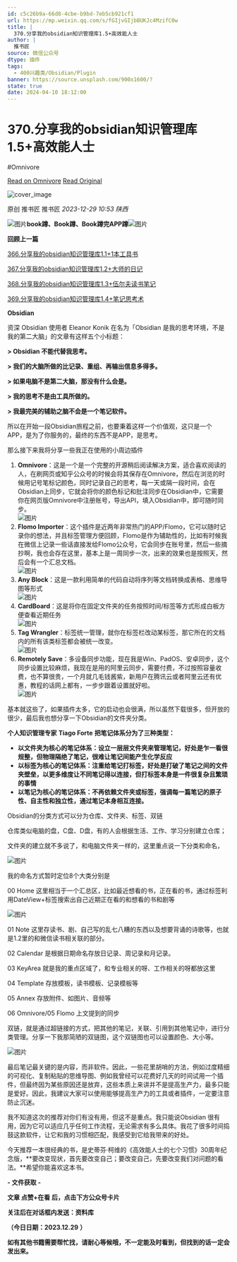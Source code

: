 ```yaml
---
id: c5c26b9a-66d8-4cbe-b9bd-7eb5cb921cf1
url: https://mp.weixin.qq.com/s/fGIjvGIjbBUKJc4MzifC0w
title: |
  370.分享我的obsidian知识管理库1.5+高效能人士
author: |
  推书匠
source: 微信公众号
dtype: 插件
tags:
  - 400兴趣类/Obsidian/Plugin
banner: https://source.unsplash.com/900x1600/?
state: true
date: 2024-04-10 18:12:00
---
```



# 370.分享我的obsidian知识管理库1.5+高效能人士
#Omnivore

[Read on Omnivore](https://omnivore.app/me/https-mp-weixin-qq-com-s-f-g-ijv-g-ijb-buk-jc-4-mzif-c-0-w-18ec77e185b)
[Read Original](https://mp.weixin.qq.com/s/fGIjvGIjbBUKJc4MzifC0w)

![cover_image](https://proxy-prod.omnivore-image-cache.app/0x0,sayuZmjEIZ_UjrLSn3ifeYch59ouaMap4y-RTEN4e1BU/https://mmbiz.qpic.cn/mmbiz_jpg/HuOeTddb5xufKwbENiawJMxz3ia0dHialn57bsj2soSt3icxWbu477hq4Oupz4v1GyREpf8f6KYmzTpDdtrxNW4gKg/0?wx_fmt=jpeg) 

原创 推书匠  推书匠 _2023-12-29 10:53_ _陕西_ 

![图片](https://proxy-prod.omnivore-image-cache.app/0x0,s4bxTWG8gf7bEphARkuozbedegjGWPRPZVS-N7g01cZ8/https://mmbiz.qpic.cn/mmbiz_gif/DRPKCGMAPjKcgfL9NwgUdJCyVG7h8j4oRgySJIgmxGhTZcVUOuQkocFfkBf7gD7oSOoE6dThDDJff6Eg89htTA/640?wx_fmt=gif&random=0.905738915116411)**book蹲、Book蹲、Book蹲完APP蹲**![图片](https://proxy-prod.omnivore-image-cache.app/0x0,sWqW2WmKaatRQLdhy83jYw7dQIk_9JShvo7co-IPfxho/https://mmbiz.qpic.cn/mmbiz_gif/DRPKCGMAPjKcgfL9NwgUdJCyVG7h8j4oRgySJIgmxGhTZcVUOuQkocFfkBf7gD7oSOoE6dThDDJff6Eg89htTA/640?wx_fmt=gif&random=0.890106633002367)

**回顾上一篇**

[366.分享我的obsidian知识管理库1.1+1本工具书](http://mp.weixin.qq.com/s?%5F%5Fbiz=Mzg5NjgzNzAxMg==&mid=2247487061&idx=1&sn=b7c2b4bf7899652c85d670138395b105&chksm=c07bbaaef70c33b80230bce188de72bb7a71beb0eac6a0c7757a1bd9bd2e555715309d965f4b&scene=21#wechat%5Fredirect)  

[367.分享我的obsidian知识管理库1.2+大师的日记](http://mp.weixin.qq.com/s?%5F%5Fbiz=Mzg5NjgzNzAxMg==&mid=2247487062&idx=1&sn=3d3140db92cb83e8c038c87dea828cbd&chksm=c07bbaadf70c33bb331547424eb078a3ba60bfdeee26579655f950e0668f2bc14455d2292117&scene=21#wechat%5Fredirect)  

[368.分享我的obsidian知识管理库1.3+伍尔夫读书笔记](http://mp.weixin.qq.com/s?%5F%5Fbiz=Mzg5NjgzNzAxMg==&mid=2247487063&idx=1&sn=139efcf7630aa5c091bf1f7501434d3f&chksm=c07bbaacf70c33bafb4a3049f9e87b6c6ad8eee2b3765dbe3a773d0fdf38ac6e15a5cac79136&scene=21#wechat%5Fredirect)  

[369.分享我的obsidian知识管理库1.4+笔记思考术](http://mp.weixin.qq.com/s?%5F%5Fbiz=Mzg5NjgzNzAxMg==&mid=2247487064&idx=1&sn=3c7c470668b84a13eb2b33349755d4d6&chksm=c07bbaa3f70c33b5fb077b644daefe6451f03db10bedb79fb289add62703ab90fd476a410836&scene=21#wechat%5Fredirect)  

**Obsidian**

资深 Obsidian 使用者 Eleanor Konik 在名为「Obsidian 是我的思考环境，不是我的第二大脑」的文章有这样五个小标题：

**\> Obsidian 不能代替我思考。** 

**\> 我们的大脑所做的比记录、重组、再输出信息多得多。** 

**\> 如果电脑不是第二大脑，那没有什么会是。** 

**\> 我的思考不是由工具所做的。** 

**\> 我最完美的辅助之脑不会是一个笔记软件。**

所以在开始一段Obsidian旅程之前，也要秉着这样一个价值观，这只是一个APP，是为了你服务的，最终的东西不是APP，是思考。  

那么接下来我将分享一些我正在使用的小周边插件

1. **Omnivore**：这是一个是一个完整的开源稍后阅读解决方案，适合喜欢阅读的人，在刷网页或知乎公众号的时候会将其保存在Omnivore，然后在浏览的时候用记号笔标记颜色，同时记录自己的思考，每一天或隔一段时间，会在Obsidian上同步，它就会将你的颜色标记和批注同步在Obsidian中，它需要你在网页版Omnivore中注册账号，导出API，填入Obsidian中，即可随时同步。  
![图片](https://proxy-prod.omnivore-image-cache.app/0x0,sd1uz89TBT68mBxqMENtDPaLI3wGjVzUsRSqZ6F4ScjE/https://mmbiz.qpic.cn/mmbiz_png/HuOeTddb5xvib5MHUnWdH0WXWiarTDUjSjqNc8ECX9lnRibnFdIuDIPQHYibGcC818X0uIsdN69gUhYscksZeSanLA/640?wx_fmt=png&from=appmsg)
2. **Flomo Importer**：这个插件是近两年非常热门的APP/Flomo，它可以随时记录你的想法，并且标签管理方便回顾，Flomo是作为辅助性的，比如有时候我在微信上记录一些话直接发给Flomo公众号，它会同步在账号里，然后一些摘抄啊，我也会存在这里，基本上是一周同步一次，出来的效果也是按照天，然后会有一个汇总文档。  
![图片](https://proxy-prod.omnivore-image-cache.app/0x0,sl2W0M6ye6PS7YLl9dg925J7Pc3C3s2n4-z_OKspWCUo/https://mmbiz.qpic.cn/mmbiz_png/HuOeTddb5xvib5MHUnWdH0WXWiarTDUjSjk6LNelezrggj2zs4fhYXjaJibGlrmBdbIoMBqkf35DXpsaRDpiblXJ9A/640?wx_fmt=png&from=appmsg)
3. **Any Block**：这是一款利用简单的代码自动将序列等文档转换成表格、思维导图等形式  
![图片](https://proxy-prod.omnivore-image-cache.app/0x0,sKi6S7LKdPrTcU6BwY9SrqqLv0P_zOz9iKV8HjI3uMR8/https://mmbiz.qpic.cn/mmbiz_png/HuOeTddb5xvib5MHUnWdH0WXWiarTDUjSjNPkCxY1iauXolUK3JflZmQF2U7MSYgYhO5OY7qg1JRJLsNkZI0RxibVQ/640?wx_fmt=png&from=appmsg)
4. **CardBoard**：这是将你在固定文件夹的任务按照时间/标签等方式形成白板方便查看近期任务  
![图片](https://proxy-prod.omnivore-image-cache.app/0x0,sd4QubzNbqdQn68YlflymuVFFHTYEsR-pjx-nYS8D_Ng/https://mmbiz.qpic.cn/mmbiz_png/HuOeTddb5xvib5MHUnWdH0WXWiarTDUjSjEd9ploV2aWtdflH3LDd8w7kF9LYc5Ie0Iyn4fiaKnDvlo6uicmKzTiapg/640?wx_fmt=png&from=appmsg)
5. **Tag Wrangler**：标签统一管理，就你在标签栏改动某标签，那它所在的文档内的所有该类标签都会被统一改变。  
![图片](https://proxy-prod.omnivore-image-cache.app/0x0,svQgTWptHK7SJlBFW5KkdKejMPQBYCsdJpLYri3IkoX0/https://mmbiz.qpic.cn/mmbiz_png/HuOeTddb5xvib5MHUnWdH0WXWiarTDUjSjvNv0ZhGF8vTHJnWgEAdSyBpLvdxzX3yWUaeIdNAriaHT0eFwHk6vrXw/640?wx_fmt=png&from=appmsg)
6. **Remotely Save**：多设备同步功能，现在我是Win、PadOS、安卓同步，这个同步设置比较麻烦，我现在是用的阿里云同步，需要付费，不过按照容量收费，也不算很贵，一个月就几毛钱酱紫，新用户在腾讯云或者阿里云还有优惠，教程的话网上都有，一步步跟着设置就好啦。  
![图片](https://proxy-prod.omnivore-image-cache.app/0x0,s2FpRpAXyuQpuYcrK1-QOPXlZsiu36tA64yVArDygsqU/https://mmbiz.qpic.cn/mmbiz_png/HuOeTddb5xvib5MHUnWdH0WXWiarTDUjSjZUypkRXwxygGxNNCzty2Pibg9vqOL55ib5Kq5NgDBEr1v0HMCTLSILMw/640?wx_fmt=png&from=appmsg)

基本就这些了，如果插件太多，它的启动也会很满，所以虽然下载很多，但开放的很少，最后我也想分享一下Obsidian的文件夹分类。

**个人知识管理专家** **Tiago Forte** **把笔记体系分为了三种类型：**

* **以文件夹为核心的笔记体系：设立一层层文件夹来管理笔记，好处是乍一看很规整，但物理隔绝了笔记，很难让笔记间能产生化学反应**
* **以标签为核心的笔记体系：注重给笔记打标签，好处是打破了笔记之间的文件夹壁垒，以更多维度让不同笔记得以连接，但打标签本身是一件很复杂且繁琐的事情**
* **以笔记为核心的笔记体系：不再依赖文件夹或标签，强调每一篇笔记的原子性、自主性和独立性，通过笔记本身相互连接。**

Obsidian的分类方式可以分为仓库、文件夹、标签、双链

仓库类似电脑的盘，C盘、D盘，有的人会根据生活、工作、学习分别建立仓库；

文件夹的建立就不多说了，和电脑文件夹一样的，这里重点说一下分类和命名，

![图片](https://proxy-prod.omnivore-image-cache.app/0x0,sy2EjPqJCfrOsCizN-H29zW7arMwKbf8xLuDefkj9biQ/https://mmbiz.qpic.cn/mmbiz_png/HuOeTddb5xvib5MHUnWdH0WXWiarTDUjSjGtMGiclkrUGgVeZCt5VBbu3djFJymVlNIZuyA7mlOZZAToHSNWA47lA/640?wx_fmt=png&from=appmsg)

我的命名方式暂时定位8个大类分别是  

00 Home 这里相当于一个汇总区，比如最近想看的书，正在看的书，通过标签利用DateView+标签搜索出自己近期正在看的和想看的书和剧等

![图片](https://proxy-prod.omnivore-image-cache.app/0x0,sNop64TzN4u-kkLhdQitdP8brlPwsGVS3Uc2z03dJLeU/https://mmbiz.qpic.cn/mmbiz_jpg/HuOeTddb5xvib5MHUnWdH0WXWiarTDUjSjcIndsicGUjzuJElk8iafNibZQ7icRBedVWLzGI2mYKK1IKuxWsOyPVBPvQ/640?wx_fmt=jpeg)

01 Note 这里存读书、剧、自己写的乱七八糟的东西以及想要背诵的诗歌等，也就是1.2里的和微信读书相关联的部分。

02 Calendar 是根据日期命名存放日记录、周记录和月记录。  

03 KeyArea 就是我的重点区域了，和专业相关的呀、工作相关的呀都放这里  

04 Template 存放模板，读书模板、记录模板等  

05 Annex 存放附件、如图片、音频等  

06 Omnivore/05 Flomo 上文提到的同步

双链，就是通过超链接的方式，把其他的笔记，关联、引用到其他笔记中，进行分类管理。分享一下我那简陋的双链图，这个双链图也可以设置颜色、大小等。

![图片](https://proxy-prod.omnivore-image-cache.app/0x0,so8Op89zdxz5-_4LzcaByOOiyYPewJUhLPLypB7tE6gs/https://mmbiz.qpic.cn/mmbiz_png/HuOeTddb5xvib5MHUnWdH0WXWiarTDUjSjUGe9CBBj60ZLRGyoXbFEE0PEtTWBLczfibK7qoewpsbfJFtG90RJZyw/640?wx_fmt=png&from=appmsg)

最后笔记最关键的是内容，而非软件。因此，一些花里胡哨的方法，例如过度精细的可视化、复制粘贴的思维导图、例如我曾经可以花费好几天的时间试用一个插件，但最终因为某些原因还是放弃，这些本质上来讲并不是提高生产力，最多只能是爱好。因此，我建议大家可以使用能够提高生产力的工具或者插件，一定要注意防止沉迷。  

我不知道这次的推荐对你们有没有用，但这不是重点。我只能说Obsidian 很有用，因为它可以适应几乎任何工作流程，无论需求有多么具体。我花了很多时间捣鼓这款软件，让它和我的习惯相匹配，我感受到它给我带来的好处。

今天推荐一本很经典的书，是史蒂芬·柯维的《高效能人士的七个习惯》30周年纪念版，**要改变现状，首先要改变自己；要改变自己，先要改变我们对问题的看法。**希望你能喜欢这本书。

**\- 文件获取 -**

**文章 点赞+在看 后，点击下方公众号卡片**

**关注后在对话框内发送：资料库**

**（今日日期：2023.12.29** **）**

**如有其他书籍需要帮忙找，请耐心等候哦，不一定能及时看到，但找到的话一定会发出来。**




